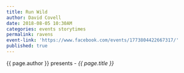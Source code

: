 ```yaml
---
title: Run Wild
author: David Covell
date: 2018-08-05 10:30AM
categories: events storytimes
permalink: ravens
event-link: 'https://www.facebook.com/events/1773804422667317/'
published: true
---
```

{{ page.author }} presents - *{{ page.title }}*
